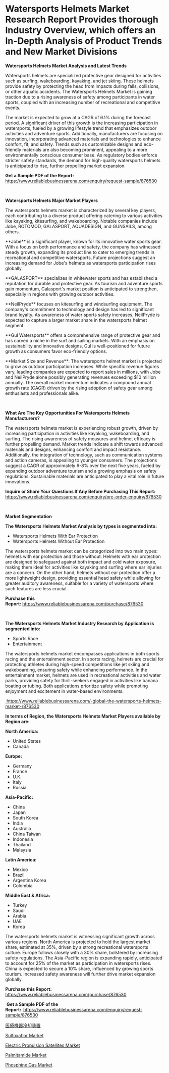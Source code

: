 <p><h1>Watersports Helmets Market Research Report Provides thorough Industry Overview, which offers an In-Depth Analysis of Product Trends and New Market Divisions</h1></p><p><strong>Watersports Helmets Market Analysis and Latest Trends</strong></p>
<p><p>Watersports helmets are specialized protective gear designed for activities such as surfing, wakeboarding, kayaking, and jet skiing. These helmets provide safety by protecting the head from impacts during falls, collisions, or other aquatic accidents. The Watersports Helmets Market is gaining traction due to a rising awareness of safety among participants in water sports, coupled with an increasing number of recreational and competitive events.</p><p>The market is expected to grow at a CAGR of 6.1% during the forecast period. A significant driver of this growth is the increasing participation in watersports, fueled by a growing lifestyle trend that emphasizes outdoor activities and adventure sports. Additionally, manufacturers are focusing on innovation, incorporating advanced materials and technologies to enhance comfort, fit, and safety. Trends such as customizable designs and eco-friendly materials are also becoming prominent, appealing to a more environmentally conscious consumer base. As regulatory bodies enforce stricter safety standards, the demand for high-quality watersports helmets is anticipated to rise, further propelling market expansion.</p></p>
<p><strong>Get a Sample PDF of the Report:&nbsp;</strong> <a href="https://www.reliablebusinessarena.com/enquiry/request-sample/876530">https://www.reliablebusinessarena.com/enquiry/request-sample/876530</a></p>
<p>&nbsp;</p>
<p><strong>Watersports Helmets Major Market Players</strong></p>
<p><p>The watersports helmets market is characterized by several key players, each contributing to a diverse product offering catering to various activities like kayaking, kitesurfing, and wakeboarding. Notable companies include Jobe, ROTOMOD, GALASPORT, AQUADESIGN, and GUNSAILS, among others.</p><p>**Jobe** is a significant player, known for its innovative water sports gear. With a focus on both performance and safety, the company has witnessed steady growth, expanding its product line to cater to emerging trends in recreational and competitive watersports. Future projections suggest an increasing demand for Jobe's helmets as watersports participation rises globally.</p><p>**GALASPORT** specializes in whitewater sports and has established a reputation for durable and protective gear. As tourism and adventure sports gain momentum, Galasport's market position is anticipated to strengthen, especially in regions with growing outdoor activities.</p><p>**NeilPryde** focuses on kitesurfing and windsurfing equipment. The company's commitment to technology and design has led to significant brand loyalty. As awareness of water sports safety increases, NeilPryde is expected to capture a larger market share in the watersports helmet segment.</p><p>**Gul Watersports** offers a comprehensive range of protective gear and has carved a niche in the surf and sailing markets. With an emphasis on sustainability and innovative designs, Gul is well-positioned for future growth as consumers favor eco-friendly options.</p><p>**Market Size and Revenue**: The watersports helmet market is projected to grow as outdoor participation increases. While specific revenue figures vary, leading companies are expected to report sales in millions, with Jobe and NeilPryde alone possibly generating revenues exceeding $10 million annually. The overall market momentum indicates a compound annual growth rate (CAGR) driven by the rising adoption of safety gear among enthusiasts and professionals alike.</p></p>
<p>&nbsp;</p>
<p><strong>What Are The Key Opportunities For Watersports Helmets Manufacturers?</strong></p>
<p><p>The watersports helmets market is experiencing robust growth, driven by increasing participation in activities like kayaking, wakeboarding, and surfing. The rising awareness of safety measures and helmet efficacy is further propelling demand. Market trends indicate a shift towards advanced materials and designs, enhancing comfort and impact resistance. Additionally, the integration of technology, such as communication systems and action cameras, is appealing to younger consumers. The projections suggest a CAGR of approximately 6-8% over the next five years, fueled by expanding outdoor adventure tourism and a growing emphasis on safety regulations. Sustainable materials are anticipated to play a vital role in future innovations.</p></p>
<p><strong>Inquire or Share Your Questions If Any Before Purchasing This Report:</strong> <a href="https://www.reliablebusinessarena.com/enquiry/pre-order-enquiry/876530">https://www.reliablebusinessarena.com/enquiry/pre-order-enquiry/876530</a></p>
<p>&nbsp;</p>
<p><strong>Market Segmentation</strong></p>
<p><strong>The Watersports Helmets Market Analysis by types is segmented into:</strong></p>
<p><ul><li>Watersports Helmets With Ear Protection</li><li>Watersports Helmets Without Ear Protection</li></ul></p>
<p><p>The watersports helmets market can be categorized into two main types: helmets with ear protection and those without. Helmets with ear protection are designed to safeguard against both impact and cold water exposure, making them ideal for activities like kayaking and surfing where ear injuries are a concern. On the other hand, helmets without ear protection offer a more lightweight design, providing essential head safety while allowing for greater auditory awareness, suitable for a variety of watersports where such features are less crucial.</p></p>
<p><strong>Purchase this Report:&nbsp;</strong><a href="https://www.reliablebusinessarena.com/purchase/876530">https://www.reliablebusinessarena.com/purchase/876530</a></p>
<p>&nbsp;</p>
<p><strong>The Watersports Helmets Market Industry Research by Application is segmented into:</strong></p>
<p><ul><li>Sports Race</li><li>Entertainment</li></ul></p>
<p><p>The watersports helmets market encompasses applications in both sports racing and the entertainment sector. In sports racing, helmets are crucial for protecting athletes during high-speed competitions like jet skiing and wakeboarding, ensuring safety while enhancing performance. In the entertainment market, helmets are used in recreational activities and water parks, providing safety for thrill-seekers engaged in activities like banana boating or tubing. Both applications prioritize safety while promoting enjoyment and excitement in water-based environments.</p></p>
<p><a href="https://www.reliablebusinessarena.com/-global-the-watersports-helmets-market-r876530">&nbsp;https://www.reliablebusinessarena.com/-global-the-watersports-helmets-market-r876530</a></p>
<p><strong>In terms of Region, the Watersports Helmets Market Players available by Region are:</strong></p>
<p>
    <p> <strong> North America: </strong>
        <ul>
            <li>United States</li>
            <li>Canada</li>
        </ul>
        </p> 
    <p> <strong> Europe: </strong>
        <ul>
            <li>Germany</li>
            <li>France</li>
            <li>U.K.</li>
            <li>Italy</li>
            <li>Russia</li>
        </ul>
        </p> 
    <p> <strong> Asia-Pacific: </strong>
        <ul>
            <li>China</li>
            <li>Japan</li>
            <li>South Korea</li>
            <li>India</li>
            <li>Australia</li>
            <li>China Taiwan</li>
            <li>Indonesia</li>
            <li>Thailand</li>
            <li>Malaysia</li>
        </ul>
        </p> 
    <p> <strong> Latin America: </strong>
        <ul>
            <li>Mexico</li>
            <li>Brazil</li>
            <li>Argentina Korea</li>
            <li>Colombia</li>
        </ul>
        </p> 
    <p> <strong> Middle East & Africa: </strong>
        <ul>
            <li>Turkey</li>
            <li>Saudi</li>
            <li>Arabia</li>
            <li>UAE</li>
            <li>Korea</li>
        </ul>
    </p>
    </p>
<p><p>The watersports helmets market is witnessing significant growth across various regions. North America is projected to hold the largest market share, estimated at 35%, driven by a strong recreational watersports culture. Europe follows closely with a 30% share, bolstered by increasing safety regulations. The Asia-Pacific region is expanding rapidly, anticipated to account for 25% of the market as participation in watersports rises. China is expected to secure a 10% share, influenced by growing sports tourism. Increased safety awareness will further drive market expansion globally.</p></p>
<p><strong>Purchase this Report: </strong><a href="https://www.reliablebusinessarena.com/purchase/876530">https://www.reliablebusinessarena.com/purchase/876530</a></p>
<p>&nbsp;<strong>Get a Sample PDF of the Report:&nbsp;&nbsp;</strong><a href="https://www.reliablebusinessarena.com/enquiry/request-sample/876530">https://www.reliablebusinessarena.com/enquiry/request-sample/876530</a></p>
<p><strong></strong></p>
<p><p><a href="https://medium.com/@jordond5lezama/medical-device-cooling-equipment-market-%E3%81%AE%E3%82%B0%E3%83%AD%E3%83%BC%E3%83%90%E3%83%AB%E5%B8%82%E5%A0%B4%E6%A6%82%E8%A6%81%E3%81%AF-%E4%B8%96%E7%95%8C%E3%81%8A%E3%82%88%E3%81%B3%E4%B8%BB%E8%A6%81%E5%B8%82%E5%A0%B4%E3%81%AB%E3%81%8A%E3%81%91%E3%82%8B%E6%A5%AD%E7%95%8C%E3%81%AB%E5%BD%B1%E9%9F%BF%E3%82%92%E4%B8%8E%E3%81%88%E3%82%8B%E4%B8%BB%E8%A6%81%E3%81%AA%E3%83%88%E3%83%AC%E3%83%B3%E3%83%89%E3%81%AB%E3%81%A4%E3%81%84%E3%81%A6-%E7%8B%AC%E8%87%AA%E3%81%AE%E8%A6%96%E7%82%B9%E3%82%92%E6%8F%90%E4%BE%9B%E3%81%97%E3%81%BE%E3%81%99-e338d93275f3">医療機器冷却装置</a></p><p><a href="https://medium.com/@fredyconn_73380/future-insights-into-the-sulfoxaflor-market-trends-and-regional-analysis-for-the-year-2024-2031-203a4ee2118a">Sulfoxaflor Market</a></p><p><a href="https://www.linkedin.com/pulse/what-factors-influence-electric-propulsion-satellites-q6hce?trackingId=Y2F3pSNIT3aKjpg5oBjZoA%3D%3D">Electric Propulsion Satellites Market</a></p><p><a href="https://medium.com/@fredyconn_73380/the-palmitamide-market-is-anticipated-to-experience-significant-growth-with-a-projected-cagr-of-ba581839fa5f">Palmitamide Market</a></p><p><a href="https://issuu.com/reportprime-2/docs/phosphine-gas-market-size-2030.pptx_d03465693b405e">Phosphine Gas Market</a></p></p>